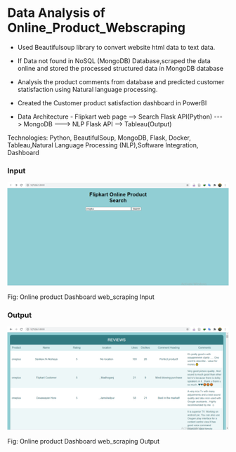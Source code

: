 # Data Analysis of Online_Product_Webscraping

- Used Beautifulsoup library to convert website html data to text data.
- If Data not found in NoSQL (MongoDB) Database,scraped the data online and stored the processed structured data in MongoDB database 
- Analysis the product comments from database and predicted customer statisfaction using Natural language processing.
- Created the Customer product satisfaction dashboard in PowerBI 

- Data Architecture - Flipkart web page --> Search Flask API(Python) ---> MongoDB ---> NLP Flask API --> Tableau(Output)  

Technologies: Python, BeautifulSoup, MongoDB, Flask, Docker, Tableau,Natural Language Processing (NLP),Software Integration, Dashboard

### Input

![Figure 1](Images/Input.png)

Fig: Online product Dashboard web_scraping Input


### Output

![Figure 2](Images/Output.png)

Fig: Online product Dashboard web_scraping Output

